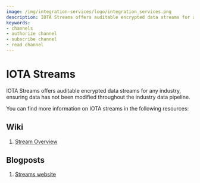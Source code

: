 ```yaml
---
image: /img/integration-services/logo/integration_services.png
description: IOTA Streams offers auditable encrypted data streams for any industry, ensuring data has not been modified throughout the industry data pipeline.channels.
keywords:
- channels
- authorize channel
- subscribe channel
- read channel
---
```

# IOTA Streams

IOTA Streams offers auditable encrypted data streams for any industry, ensuring data has not been modified throughout the industry data pipeline.

You can find more information on IOTA streams in the following resources:

## Wiki

1. [Stream Overview](https://wiki.iota.org/streams/overview/overview)

## Blogposts

1. [Streams website](https://www.iota.org/solutions/streams)
